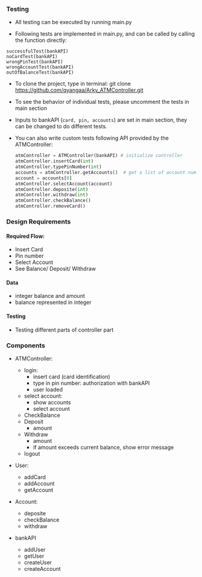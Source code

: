 ### Testing

+ All testing can be executed by running main.py

+ Following tests are implemented in main.py, and can be called by calling the function directly:

```
successfulTest(bankAPI)
noCardTest(bankAPI)
wrongPinTest(bankAPI)
wrongAccountTest(bankAPI)
outOfBalanceTest(bankAPI)
```
+ To clone the project, type in terminal: git clone https://github.com/qyangaa/Arky_ATMController.git
+ To see the behavior of individual tests, please uncomment the tests in main section

+ Inputs to bankAPI (`card, pin, accounts`) are set in main section, they can be changed to do different tests.

+ You can also write custom tests following API provided by the ATMController:

  ```python
  atmController = ATMController(bankAPI) # initialize controller
  atmController.insertCard(int)
  atmController.typePinNumber(int)
  accounts = atmController.getAccounts()  # get a list of account numbers
  account = accounts[0]
  atmController.selectAccount(account)
  atmController.deposite(int)
  atmController.withdraw(int)
  atmController.checkBalance()
  atmController.removeCard()
  ```

  





### Design Requirements

#### Required Flow:

+ Insert Card
+ Pin number
+ Select Account
+ See Balance/ Deposit/ Withdraw

#### Data

+ integer balance and amount
+ balance represented in integer

#### Testing

+ Testing different parts of controller part

### Components

+ ATMController:

  + login: 
    + insert card (card identification)
    + type in pin number: authorization with bankAPI
    + user loaded
  + select account:
    + show accounts
    + select account
  + CheckBalance
  + Deposit
    + amount
  + Withdraw
    + amount
    + if amount exceeds current balance, show error message
  + logout

+ User:

  + addCard
  + addAccount
  + getAccount

+ Account:

  + deposite
  + checkBalance
  + withdraw

+ bankAPI

  + addUser
  + getUser
  + createUser
  + createAccount

  